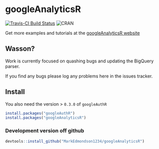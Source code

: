 # googleAnalyticsR
[![Travis-CI Build Status](https://travis-ci.org/MarkEdmondson1234/googleAnalyticsR.svg?branch=master)](https://travis-ci.org/MarkEdmondson1234/googleAnalyticsR)
![CRAN](http://www.r-pkg.org/badges/version/googleAnalyticsR)

Get more examples and tutorials at the [googleAnalyticsR website](http://code.markedmondson.me/googleAnalyticsR)

## Wasson?

Work is currently focused on quashing bugs and updating the BigQuery parser.

If you find any bugs please log any problems here in the issues tracker.

## Install

You also need the version > `0.3.0` of `googleAuthR`

```r
install.packages("googleAuthR")
install.packages("googleAnalyticsR")
```

### Development version off github

```r
devtools::install_github("MarkEdmondson1234/googleAnalyticsR")
```
